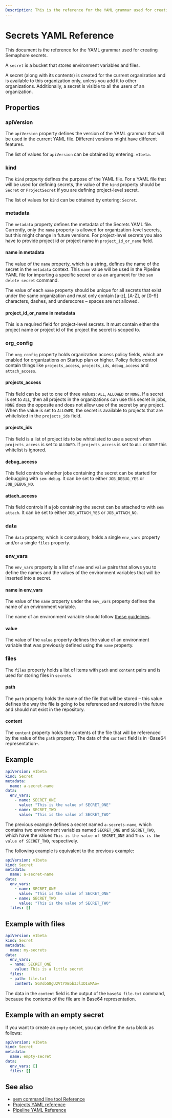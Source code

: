 ```yaml
---
Description: This is the reference for the YAML grammar used for creating secrets in Semaphore. A secret is a bucket that stores environment variables and files.
---
```


# Secrets YAML Reference

This document is the reference for the YAML grammar used for creating Semaphore secrets.

A `secret` is a bucket that stores environment variables and files.

A secret (along with its contents) is created for the current organization and
is available to this organization only, unless you add it to other
organizations. Additionally, a secret is visible to all the users of an
organization.

## Properties

### apiVersion

The `apiVersion` property defines the version of the YAML grammar that will be
used in the current YAML file. Different versions might have different
features.

The list of values for `apiVersion` can be obtained by entering: `v1beta`.

### kind

The `kind` property defines the purpose of the YAML file. For a YAML file that
will be used for defining secrets, the value of the `kind` property should
be `Secret` or `ProjectSecret` if you are defining project-level secret. 

The list of values for `kind` can be obtained by entering: `Secret`.

### metadata

The `metadata` property defines the metadata of the Secrets YAML file.
Currently, only the `name` property is allowed for organization-level secrets, but this might change
in future versions.
For project-level secrets you also have to provide project id or project name in `project_id_or_name` field.

#### name in metadata

The value of the `name` property, which is a string, defines the name of the secret in the `metadata` context. 
This `name` value will be used in the Pipeline YAML file for importing a specific secret or as an
argument for the `sem delete secret` command.

The value of each `name` property should be unique for all secrets
that exist under the same organization and must only contain [a-z], [A-Z], or
[0-9] characters, dashes, and underscores – spaces are not allowed.

#### project_id_or_name in metadata

This is a required field for project-level secrets. It must contain either the project name
or project id of the project the secret is scoped to.

### org_config

The `org_config` property holds organization access policy fields, which are enabled
for organizations on Startup plan or higher. 
Policy fields control contain things like `projects_access`, `projects_ids`, `debug_access` and `attach_access`.

#### projects_access

This field can be set to one of three values: `ALL`, `ALLOWED` or `NONE`. If a secret 
is set to `ALL`, then all projects in the organizations can use this secret in jobs,
`NONE` does the opposite and does not allow use of the secret by any project.
When the value is set to `ALLOWED`, the secret is available to projects that are whitelisted 
in the `projects_ids` field.

#### projects_ids

This field is a list of project ids to be whitelisted to use a secret when `projects_access` is 
set to `ALLOWED`. If `projects_access` is set to `ALL` or `NONE` this whitelist is ignored.

#### debug_access

This field controls whether jobs containing the secret can be started for debugging with `sem debug`.
It can be set to either `JOB_DEBUG_YES` or `JOB_DEBUG_NO`.

#### attach_access

This field controls if a job containing the secret can be attached to with `sem attach`.
It can be set to either `JOB_ATTACH_YES` or `JOB_ATTACH_NO`.

### data

The `data` property, which is compulsory, holds a
single `env_vars` property and/or a single `files` property.

### env_vars

The `env_vars` property is a list of `name` and `value` pairs that allows you
to define the names and the values of the environment variables that will be
inserted into a secret.

#### name in env_vars

The value of the `name` property under the `env_vars` property defines the
name of an environment variable.

The name of an environment variable should follow
[these guidelines](http://pubs.opengroup.org/onlinepubs/000095399/basedefs/xbd_chap08.html).

#### value

The value of the `value` property defines the value of an environment variable
that was previously defined using the `name` property.

### files

The `files` property holds a list of items with `path` and `content` pairs and
is used for storing files in `secrets`.

#### path

The `path` property holds the name of the file that will be stored – this
value defines the way the file is going to be referenced and restored in the
future and should not exist in the repository.

#### content

The `content` property holds the contents of the file that will be referenced
by the value of the `path` property. The data of the `content` field is in
-Base64 representation-.

## Example

``` yaml
apiVersion: v1beta
kind: Secret
metadata:
  name: a-secret-name
data:
  env_vars:
    - name: SECRET_ONE
      value: "This is the value of SECRET_ONE"
    - name: SECRET_TWO
      value: "This is the value of SECRET_TWO"
```

The previous example defines a secret named `a-secrets-name`,
which contains two environment variables named `SECRET_ONE` and
`SECRET_TWO`, which have the values `This is the value of SECRET_ONE` and
`This is the value of SECRET_TWO`, respectively.

The following example is equivalent to the previous example:

``` yaml
apiVersion: v1beta
kind: Secret
metadata:
  name: a-secret-name
data:
  env_vars:
    - name: SECRET_ONE
      value: "This is the value of SECRET_ONE"
    - name: SECRET_TWO
      value: "This is the value of SECRET_TWO"
  files: []
```

## Example with files

``` yaml
apiVersion: v1beta
kind: Secret
metadata:
  name: my-secrets
data:
  env_vars:
  - name: SECRET_ONE
    value: This is a little secret
  files:
  - path: file.txt
    content: SGVsbG8gU2VtYXBob3JlIDIuMAo=
```

The data in the `content` field is the output of the `base64 file.txt` command,
because the contents of the file are in Base64 representation.

## Example with an empty secret

If you want to create an `empty` secret, you can define the `data` block as
follows:

``` yaml
apiVersion: v1beta
kind: Secret
metadata:
  name: empty-secret
data:
  env_vars: []
  files: []
```

## See also

- [sem command line tool Reference](https://docs.semaphoreci.com/reference/sem-command-line-tool/)
- [Projects YAML reference](https://docs.semaphoreci.com/reference/projects-yaml-reference/)
- [Pipeline YAML Reference](https://docs.semaphoreci.com/reference/pipeline-yaml-reference/)
